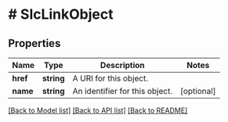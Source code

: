 # # SlcLinkObject

## Properties

Name | Type | Description | Notes
------------ | ------------- | ------------- | -------------
**href** | **string** | A URI for this object. |
**name** | **string** | An identifier for this object. | [optional]

[[Back to Model list]](../../README.md#models) [[Back to API list]](../../README.md#endpoints) [[Back to README]](../../README.md)
